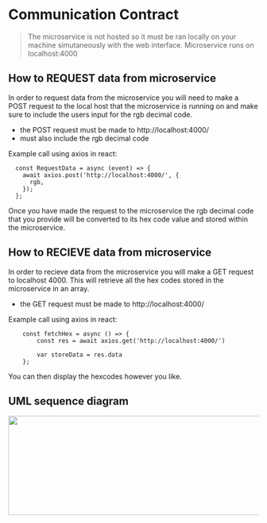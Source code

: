 # Communication Contract
> The microservice is not hosted so it must be ran locally on your machine simutaneously with the web interface.
Microservice runs on localhost:4000

<h2> How to REQUEST data from microservice </h2>

In order to request data from the microservice you will need to make a POST request to the 
  local host that the microservice is running on and make sure to include the users input for the
  rgb decimal code.
  
  - the POST request must be made to http://localhost:4000/
  - must also include the rgb decimal code
  
Example call using axios in react:
```
  const RequestData = async (event) => {
    await axios.post('http://localhost:4000/', {
      rgb,
    });
  };
```

Once you have made the request to the microservice the rgb decimal code that you provide will be converted to its hex code 
value and stored within the microservice. 

<h2> How to RECIEVE data from microservice </h2>

In order to recieve data from the microservice you will make a GET request to localhost 4000.
This will retrieve all the hex codes stored in the microservice in an array.

- the GET request must be made to http://localhost:4000/

Example call using axios in react:
```
    const fetchHex = async () => {
        const res = await axios.get('http://localhost:4000/')

        var storeData = res.data
    };
```

You can then display the hexcodes however you like.

<h2> UML sequence diagram </h2>
<img src="https://user-images.githubusercontent.com/51865580/198276788-fe4080e4-d5da-4571-984d-02987eefd410.png" width="550" height="200"/>

